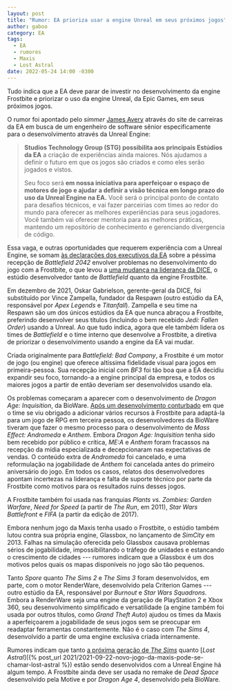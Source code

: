 ```yaml
---
layout: post
title: "Rumor: EA prioriza usar a engine Unreal em seus próximos jogos"
author: gaboo
category: EA
tags:
  - EA
  - rumores
  - Maxis
  - Lost Astral
date: 2022-05-24 14:00 -0300
---
```


Tudo indica que a EA deve parar de investir no desenvolvimento da engine Frostbite e priorizar o uso da engine Unreal, da Epic Games, em seus próximos jogos.

O rumor foi apontado pelo _simmer_ [James Avery](https://twitter.com/jamesavery7890/status/1513251438494896138) através do site de carreiras da EA em busca de um engenheiro de software sênior especificamente para o desenvolvimento através da Unreal Engine:

> **Studios Technology Group (STG) possibilita aos principais Estúdios da EA** a criação de experiências ainda maiores. Nós ajudamos a definir o futuro em que os jogos são criados e como eles serão jogados e vistos.
>
> Seu foco será **em nossa iniciativa para aperfeiçoar o espaço de motores de jogo e ajudar a definir a visão técnica em longo prazo do uso da Unreal Engine na EA.** Você será o principal ponto de contato para desafios técnicos, e vai fazer parceirias com times ao redor do mundo para oferecer as melhores experiências para seus jogadores. Você também vai oferecer mentoria para as melhores práticas, mantendo um repositório de conhecimento e gerenciando divergencia de código.

Essa vaga, e outras oportunidades que requerem experiência com a Unreal Engine, se somam [às declarações dos executivos da EA](https://adrenaline.com.br/noticias/v/73703/executivos-da-ea-culpam-pandemia-e-sucesso-de-halo-pelos-problemas-de-battlefield-2042) sobre a péssima recepção de _Battlefield 2042_ envolver problemas no desenvolvimento do jogo com a Frostbite, o que levou a [uma mudança na liderança da DICE](https://www.polygon.com/22814230/battlefield-2042-ea-dice-vince-zampella-connected-universe), o estúdio desenvolvedor tanto de _Battlefield_ quanto da engine Frostbite.

Em dezembro de 2021, Oskar Gabrielson, gerente-geral da DICE, foi substituído por Vince Zampella, fundador da Respawn (outro estúdio da EA, responsável por _Apex Legends_ e _Titanfall_). Zampella e seu time na Respawn são um dos únicos estúdios da EA que nunca abraçou a Frostbite, preferindo desenvolver seus títulos (incluindo o bem recebido _Jedi: Fallen Order_) usando a Unreal. Ao que tudo indica, agora que ele também lidera os times de _Battlefield_ e o time interno que desenvolve a Frostbite, a diretiva de priorizar o desenvolvimento usando a engine da EA vai mudar.

Criada originalmente para _Battlefield: Bad Company_, a Frostbite é um motor de jogo (ou engine) que oferece altíssima fidelidade visual para jogos em primeira-pessoa. Sua recepção inicial com _BF3_ foi tão boa que a EA decidiu expandir seu foco, tornando-a a engine principal da empresa, e todos os maiores jogos a partir de então deveriam ser desenvolvidos usando ela.

Os problemas começaram a aparecer com o desenvolvimento de _Dragon Age: Inquisition_, da BioWare. [Após um desenvolvimento conturbado](https://kotaku.com/the-past-and-present-of-dragon-age-4-1833913351) em que o time se viu obrigado a adicionar vários recursos à Frostbite para adaptá-la para um jogo de RPG em terceira pessoa, os desenvolvedores da BioWare tiveram que fazer o mesmo processo para o desenvolvimento de _Mass Effect: Andromeda_ e _Anthem_. Embora _Dragon Age: Inquisition_ tenha sido bem recebido por público e crítica, _ME:A_ e _Anthem_ foram fracassos na recepção da mídia especializada e decepcionaram nas expectativas de vendas. O conteúdo extra de _Andromeda_ foi cancelado, e uma reformulação na jogabilidade de _Anthem_ foi cancelada antes do primeiro aniversário do jogo. Em todos os casos, relatos dos desenvolvedores apontam incertezas na liderança e falta de suporte técnico por parte da Frostbite como motivos para os resultados ruins desses jogos.

A Frostbite também foi usada nas franquias _Plants vs. Zombies: Garden Warfare_, _Need for Speed_ (a partir de _The Run_, em 2011), _Star Wars Battlefront_ e _FIFA_ (a partir da edição de 2017).

Embora nenhum jogo da Maxis tenha usado o Frostbite, o estúdio também lutou contra sua própria engine, Glassbox, no lançamento de _SimCity_ em 2013. Falhas na simulação oferecida pelo Glassbox causava problemas sérios de jogabilidade, impossibilitando o tráfego de unidades e estancando o crescimento de cidades --- rumores indicam que a Glassbox é um dos motivos pelos quais os mapas disponíveis no jogo são tão pequenos.

Tanto _Spore_ quanto _The Sims 2_ e _The Sims 3_ foram desenvolvidos, em parte, com o motor RenderWare, desenvolvido pela Criterion Games --- outro estúdio da EA, responsável por _Burnout_ e _Star Wars Squadrons_. Embora a RenderWare seja uma engine da geração de PlayStation 2 e Xbox 360, seu desenvolvimento simplificado e versatilidade (a engine também foi usada por outros títulos, como _Grand Theft Auto_) ajudou os times da Maxis a aperfeiçoarem a jogabilidade de seus jogos sem se preocupar em readaptar ferramentas constantemente. Não é o caso com _The Sims 4_, desenvolvido a partir de uma engine exclusiva criada internamente.

Rumores indicam que tanto [a próxima geração de _The Sims_](https://simscommunity.info/2022/04/02/maxis-confirms-the-future-development-of-the-sims-franchise/) quanto [_Lost Astral_]({% post_url 2021/2021-09-22-novo-jogo-da-maxis-pode-se-chamar-lost-astral %}) estão sendo desenvolvidos com a Unreal Engine há algum tempo. A Frostbite ainda deve ser usada no remake de _Dead Space_ desenvolvido pela Motive e por _Dragon Age 4_, desenvolvido pela BioWare.
